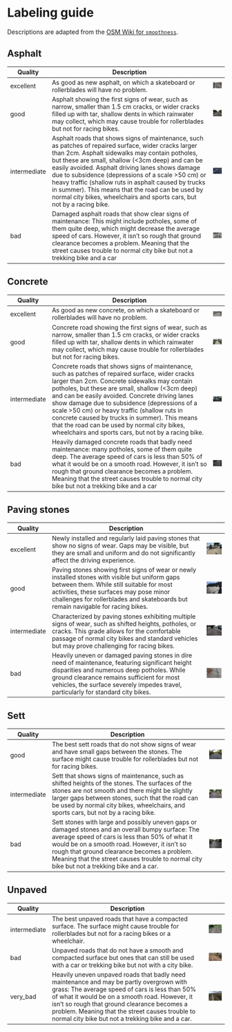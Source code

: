 # Labeling guide

Descriptions are adapted from the [OSM Wiki for `smoothness`](https://wiki.openstreetmap.org/wiki/Key:smoothness).
## Asphalt

| Quality    | Description                                                                                                                                                                                                                                                             |                              |
|--------------|-------------------------------------------------------------------------------------------------------------------------------------------------------------------------------------------------------------------------------------------------------------------------|---------------------------------------------|
| excellent    | As good as new asphalt, on which a skateboard or rollerblades will have no problem.                                                                                                                                                                                      | ![excellent](imgs/asphalt_excellent.jpg) |
| good         | Asphalt showing the first signs of wear, such as narrow, smaller than 1.5 cm cracks, or wider cracks filled up with tar, shallow dents in which rainwater may collect, which may cause trouble for rollerblades but not for racing bikes.                                  | ![good](imgs/asphalt_good.jpg)          |
| intermediate | Asphalt roads that shows signs of maintenance, such as patches of repaired surface, wider cracks larger than 2cm. Asphalt sidewalks may contain potholes, but these are small, shallow (<3cm deep) and can be easily avoided. Asphalt driving lanes shows damage due to subsidence (depressions of a scale >50 cm) or heavy traffic (shallow ruts in asphalt caused by trucks in summer). This means that the road can be used by normal city bikes, wheelchairs and sports cars, but not by a racing bike. | ![intermediate](imgs/asphalt_intermediate.jpg) |
| bad          | Damaged asphalt roads that show clear signs of maintenance: This might include potholes, some of them quite deep, which might decrease the average speed of cars. However, it isn’t so rough that ground clearance becomes a problem. Meaning that the street causes trouble to normal city bike but not a trekking bike and a car | ![bad](imgs/asphalt_bad.jpg)           |


## Concrete

| Quality    | Description                                                                                                                                                                                                                                                             |                              |
|--------------|-------------------------------------------------------------------------------------------------------------------------------------------------------------------------------------------------------------------------------------------------------------------------|---------------------------------------------|
| excellent    | As good as new concrete, on which a skateboard or rollerblades will have no problem.                                                                                                                                                                                      | ![excellent](imgs/concrete_excellent.jpg) |
| good         | Concrete road showing the first signs of wear, such as narrow, smaller than 1.5 cm cracks, or wider cracks filled up with tar, shallow dents in which rainwater may collect, which may cause trouble for rollerblades but not for racing bikes.                                  | ![good](imgs/concrete_good.jpg)          |
| intermediate | Concrete roads that shows signs of maintenance, such as patches of repaired surface, wider cracks larger than 2cm. Concrete sidewalks may contain potholes, but these are small, shallow (<3cm deep) and can be easily avoided. Concrete driving lanes show damage due to subsidence (depressions of a scale >50 cm) or heavy traffic (shallow ruts in concrete caused by trucks in summer). This means that the road can be used by normal city bikes, wheelchairs and sports cars, but not by a racing bike. | ![intermediate](imgs/concrete_intermediate.jpg) |
| bad          | Heavily damaged concrete roads that badly need maintenance: many potholes, some of them quite deep. The average speed of cars is less than 50% of what it would be on a smooth road. However, it isn’t so rough that ground clearance becomes a problem. Meaning that the street causes trouble to normal city bike but not a trekking bike and a car | ![bad](imgs/concrete_bad.jpg)           |


## Paving stones

| Quality    | Description                                                                                                                                                                                                                                                                                   |                            |
|--------------|-----------------------------------------------------------------------------------------------------------------------------------------------------------------------------------------------------------------------------------------------------------------------------------------------|---------------------------------------------|
| excellent    | Newly installed and regularly laid paving stones that show no signs of wear. Gaps may be visible, but they are small and uniform and do not significantly affect the driving experience.                                                                                                          | ![excellent](imgs/paving_stones_excellent.jpg) |
| good         | Paving stones showing first signs of wear or newly installed stones with visible but uniform gaps between them. While still suitable for most activities, these surfaces may pose minor challenges for rollerblades and skateboards but remain navigable for racing bikes.                        | ![good](imgs/paving_stones_good.jpg)          |
| intermediate | Characterized by paving stones exhibiting multiple signs of wear, such as shifted heights, potholes, or cracks. This grade allows for the comfortable passage of normal city bikes and standard vehicles but may prove challenging for racing bikes.                                              | ![intermediate](imgs/paving_stones_intermediate.jpg) |
| bad          | Heavily uneven or damaged paving stones in dire need of maintenance, featuring significant height disparities and numerous deep potholes. While ground clearance remains sufficient for most vehicles, the surface severely impedes travel, particularly for standard city bikes.                  | ![bad](imgs/paving_stones_bad.jpg)           |


## Sett

| Quality    | Description                                                                                                                                                                                                                                      |                         |
|--------------|--------------------------------------------------------------------------------------------------------------------------------------------------------------------------------------------------------------------------------------------------|----------------------------------------|
| good         | The best sett roads that do not show signs of wear and have small gaps between the stones. The surface might cause trouble for rollerblades but not for racing bikes.                                                                               | ![good](imgs/sett_good.jpg)            |
| intermediate | Sett that shows signs of maintenance, such as shifted heights of the stones. The surfaces of the stones are not smooth and there might be slightly larger gaps between stones, such that the road can be used by normal city bikes, wheelchairs, and sports cars, but not by a racing bike. | ![intermediate](imgs/sett_intermediate.jpg) |
| bad          | Sett stones with large and possibly uneven gaps or damaged stones and an overall bumpy surface: The average speed of cars is less than 50% of what it would be on a smooth road. However, it isn’t so rough that ground clearance becomes a problem. Meaning that the street causes trouble to normal city bike but not a trekking bike and a car.  | ![bad](imgs/sett_bad.jpg)             |


## Unpaved

| Quality    | Description                                                                                                                                                                                                                                                  |                             |
|--------------|--------------------------------------------------------------------------------------------------------------------------------------------------------------------------------------------------------------------------------------------------------------|--------------------------------------------|
| intermediate | The best unpaved roads that have a compacted surface. The surface might cause trouble for rollerblades but not for a racing bikes or a wheelchair.                                                                                                              | ![intermediate](imgs/unpaved_intermediate.jpg) |
| bad          | Unpaved roads that do not have a smooth and compacted surface but ones that can still be used with a car or trekking bike but not with a city bike.                                                                                                            | ![bad](imgs/unpaved_bad.jpg)              |
| very_bad     | Heavily uneven unpaved roads that badly need maintenance and may be partly overgrown with grass: The average speed of cars is less than 50% of what it would be on a smooth road. However, it isn’t so rough that ground clearance becomes a problem. Meaning that the street causes trouble to normal city bike but not a trekking bike and a car. | ![very_bad](imgs/unpaved_very_bad.jpg)    |
